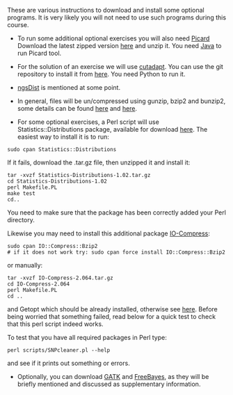 
These are various instructions to download and install some optional programs.
It is very likely you will not need to use such programs during this course.

* To run some additional optional exercises you will also need [Picard](http://picard.sourceforge.net/)
Download the latest zipped version [here](http://sourceforge.net/projects/picard/files) and unzip it.
You need [Java](http://www.java.com/en/) to run Picard tool.

* For the solution of an exercise we will use [cutadapt](https://code.google.com/p/cutadapt/).
You can use the git repository to install it from [here](https://github.com/marcelm/cutadapt).
You need Python to run it.

* [ngsDist](https://github.com/fgvieira/ngsDist) is mentioned at some point.

* In general, files will be un/compressed using gunzip, bzip2 and bunzip2, some details can be found [here](http://osxdaily.com/2012/05/29/create-extract-bz2-mac-os-x/) and [here](http://linux.about.com/library/cmd/blcmdl1_bunzip2.htm).

* For some optional exercises, a Perl script will use Statistics::Distributions package, available for download [here](http://search.cpan.org/~mikek/Statistics-Distributions-1.02/Distributions.pm).
The easiest way to install it is to run:
```
sudo cpan Statistics::Distributions
```
If it fails, download the .tar.gz file, then unzipped it and install it:
```
tar -xvzf Statistics-Distributions-1.02.tar.gz
cd Statistics-Distributions-1.02
perl Makefile.PL
make test
cd..
```
You need to make sure that the package has been correctly added your Perl directory.

Likewise you may need to install this additional package [IO-Compress](http://search.cpan.org/~pmqs/IO-Compress-2.064/lib/IO/Compress/Bzip2.pm):
```
sudo cpan IO::Compress::Bzip2
# if it does not work try: sudo cpan force install IO::Compress::Bzip2
```
or manually:
```
tar -xvzf IO-Compress-2.064.tar.gz
cd IO-Compress-2.064
perl Makefile.PL
cd ..
```
and Getopt which should be already installed, otherwise see [here](http://search.cpan.org/~jhi/perl-5.8.1/lib/Getopt/Std.pm).
Before being worried that something failed, read below for a quick test to check that this perl script indeed works.

To test that you have all required packages in Perl type:
```
perl scripts/SNPcleaner.pl --help
```
and see if it prints out something or errors.

* Optionally, you can download [GATK](http://www.broadinstitute.org/gatk/) and [FreeBayes](https://github.com/ekg/freebayes), as they will be briefly mentioned and discussed as supplementary information.


